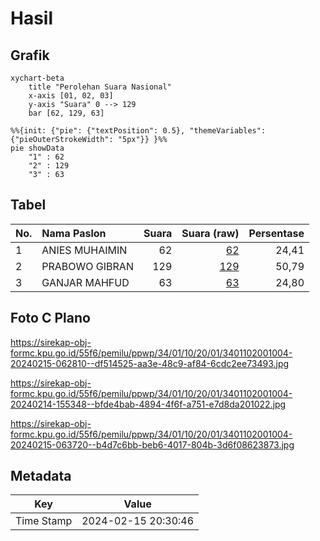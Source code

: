 # Hasil

## Grafik

```mermaid
xychart-beta
    title "Perolehan Suara Nasional"
    x-axis [01, 02, 03]
    y-axis "Suara" 0 --> 129
    bar [62, 129, 63]
```

```mermaid
%%{init: {"pie": {"textPosition": 0.5}, "themeVariables": {"pieOuterStrokeWidth": "5px"}} }%%
pie showData
    "1" : 62
    "2" : 129
    "3" : 63
```

## Tabel

| No. | Nama Paslon    | Suara | Suara (raw) | Persentase |
|:--- |:-------------- | -----:| -----------:| ----------:|
| 1   | ANIES MUHAIMIN | 62    | [62][p-1]   | 24,41      |
| 2   | PRABOWO GIBRAN | 129   | [129][p-2]  | 50,79      |
| 3   | GANJAR MAHFUD  | 63    | [63][p-3]   | 24,80      |


[p-1]: https://github.com/gigit-pemilu/pemilu-2024/blob/main/pilpres/hitung-suara/sub/34-di-yogyakarta/sub/01-kulon-progo/sub/10-nanggulan/sub/2001-banyuroto/sub/004-tps/sub/paslon-1.txt
[p-2]: https://github.com/gigit-pemilu/pemilu-2024/blob/main/pilpres/hitung-suara/sub/34-di-yogyakarta/sub/01-kulon-progo/sub/10-nanggulan/sub/2001-banyuroto/sub/004-tps/sub/paslon-2.txt
[p-3]: https://github.com/gigit-pemilu/pemilu-2024/blob/main/pilpres/hitung-suara/sub/34-di-yogyakarta/sub/01-kulon-progo/sub/10-nanggulan/sub/2001-banyuroto/sub/004-tps/sub/paslon-3.txt

## Foto C Plano

https://sirekap-obj-formc.kpu.go.id/55f6/pemilu/ppwp/34/01/10/20/01/3401102001004-20240215-062810--df514525-aa3e-48c9-af84-6cdc2ee73493.jpg

https://sirekap-obj-formc.kpu.go.id/55f6/pemilu/ppwp/34/01/10/20/01/3401102001004-20240214-155348--bfde4bab-4894-4f6f-a751-e7d8da201022.jpg

https://sirekap-obj-formc.kpu.go.id/55f6/pemilu/ppwp/34/01/10/20/01/3401102001004-20240215-063720--b4d7c6bb-beb6-4017-804b-3d6f08623873.jpg


## Metadata

| Key        | Value               |
| ---------- | ------------------- |
| Time Stamp | 2024-02-15 20:30:46 |



